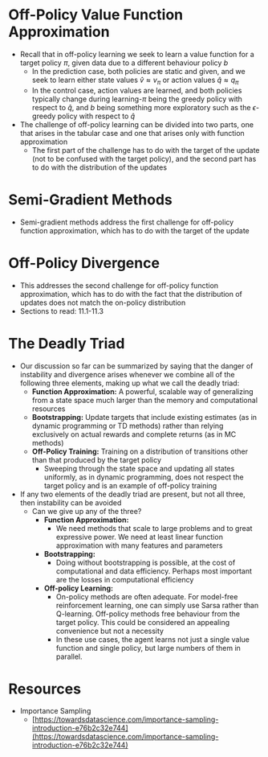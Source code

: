 # Off-Policy Value Function Approximation

- Recall that in off-policy learning we seek to learn a value function for a target policy $\pi$, given data due to a different behaviour policy $b$
    - In the prediction case, both policies are static and given, and we seek to learn either state values $\hat v \approx v_\pi$ or action values $\hat q \approx q_\pi$
    - In the control case, action values are learned, and both policies typically change during learning-$\pi$ being the greedy policy with respect to $\hat q$, and $b$ being something more exploratory such as the $\epsilon$-greedy policy with respect to $\hat q$
- The challenge of off-policy learning can be divided into two parts, one that arises in the tabular case and one that arises only with function approximation
    - The first part of the challenge has to do with the target of the update (not to be confused with the target policy), and the second part has to do with the distribution of the updates

# Semi-Gradient Methods

- Semi-gradient methods address the first challenge for off-policy function approximation, which has to do with the target of the update

# Off-Policy Divergence

- This addresses the second challenge for off-policy function approximation, which has to do with the fact that the distribution of updates does not match the on-policy distribution
- Sections to read: 11.1-11.3

# The Deadly Triad

- Our discussion so far can be summarized by saying that the danger of instability and divergence arises whenever we combine all of the following three elements, making up what we call the deadly triad:
    - **Function Approximation:** A powerful, scalable way of generalizing from a state space much larger than the memory and computational resources
    - **Bootstrapping:** Update targets that include existing estimates (as in dynamic programming or TD methods) rather than relying exclusively on actual rewards and complete returns (as in MC methods)
    - **Off-Policy Training:** Training on a distribution of transitions other than that produced by the target policy
        - Sweeping through the state space and updating all states uniformly, as in dynamic programming, does not respect the target policy and is an example of off-policy training
- If any two elements of the deadly triad are present, but not all three, then instability can be avoided
    - Can we give up any of the three?
        - **Function Approximation:**
            - We need methods that scale to large problems and to great expressive power. We need at least linear function approximation with many features and parameters
        - **Bootstrapping:**
            - Doing without bootstrapping is possible, at the cost of computational and data efficiency. Perhaps most important are the losses in computational efficiency
        - **Off-policy Learning:**
            - On-policy methods are often adequate. For model-free reinforcement learning, one can simply use Sarsa rather than Q-learning. Off-policy methods free behaviour from the target policy. This could be considered an appealing convenience but not a necessity
            - In these use cases, the agent learns not just a single value function and single policy, but large numbers of them in parallel.

# Resources

- Importance Sampling
    - [https://towardsdatascience.com/importance-sampling-introduction-e76b2c32e744](https://towardsdatascience.com/importance-sampling-introduction-e76b2c32e744)